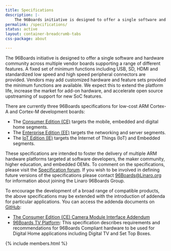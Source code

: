 ```yaml
---
title: Specifications
description: |-
    The 96Boards initiative is designed to offer a single software and hardware community across multiple vendor boards supporting a range of different features.
permalink: /specifications/
status: active
layout: container-breadcrumb-tabs
css-package: about

---
```

The 96Boards initiative is designed to offer a single software and hardware community across multiple vendor boards supporting a range of different features. A fixed set of minimum functions including USB, SD, HDMI and standardized low speed and high speed peripheral connectors are provided. Vendors may add customized hardware and feature sets provided the minimum functions are available. We expect this to extend the platform life, increase the market for add-on hardware, and accelerate open source upstreaming of support for new SoC features.

There are currently three 96Boards specifications for low-cost ARM Cortex-A and Cortex-M development boards:

* The [Consumer Edition (CE)](https://linaro.co/ce-specification) targets the mobile, embedded and digital home segments.
* The [Enterprise Edition (EE)](https://linaro.co/ee-specification) targets the networking and server segments.
* The [IoT Edition (IE)](https://linaro.co/ie-specification) targets the Internet of Things (IoT) and Embedded segments.

These specifications are intended to foster the delivery of multiple ARM hardware platforms targeted at software developers, the maker community, higher education, and embedded OEMs. To comment on the specifications, please visit the [Specification forum](https://discuss.96boards.org/c/specification/). If you wish to be involved in defining future versions of the specifications please contact [96Boards@Linaro.org](mailto:96Boards@Linaro.org) for information about joining the Linaro 96Boards Group.

To encourage the development of a broad range of compatible products, the above specifications may be extended with the introduction of addenda for particular applications. You can access the addenda documents on [GitHub](https://github.com/96boards/documentation/tree/master/Specifications/Addenda):

* [The Consumer Edition (CE) Camera Module Interface Addendum](https://linaro.co/camera-spec)
* [96Boards TV Platform](https://linaro.co/tv-specification): This specification describes requirements and recommendations for 96Boards Compliant hardware to be used for Digital Home applications including Digital TV and Set Top Boxes.

{% include members.html %}